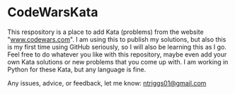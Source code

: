 # CodeWarsKata
This respository is a place to add Kata (problems) from the website "www.codewars.com". I am using this to publish my solutions, but also this is my first time using GitHub seriously, so I will also be learning this as I go.
Feel free to do whatever you like with this repository, maybe even add your own Kata solutions or new problems that you come up with. I am working in Python for these Kata, but any language is fine.

Any issues, advice, or feedback, let me know: ntriggs01@gmail.com
